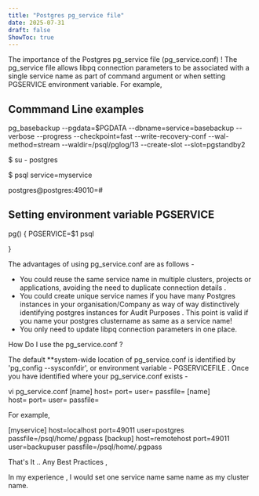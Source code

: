 ```yaml
---
title: "Postgres pg_service file"
date: 2025-07-31
draft: false
ShowToc: true
---
```


The importance of the Postgres pg_service file (pg_service.conf) ! The  pg_service file allows
libpq connection parameters to be associated with a single service name as part of command argument or
when setting PGSERVICE environment variable.  For example,

Commmand Line examples
----------------------

pg_basebackup --pgdata=$PGDATA --dbname=service=basebackup --verbose --progress --checkpoint=fast --write-recovery-conf --wal-method=stream --waldir=/psql/pglog/13 --create-slot --slot=pgstandby2

$ su - postgres

$ psql service=myservice

postgres@postgres:49010=#

Setting environment variable PGSERVICE
--------------------------------------

pg() { PGSERVICE=$1 psql

}

The advantages of using pg_service.conf are as follows -

*  You could reuse the same service name in multiple clusters, projects or applications, avoiding the need to duplicate connection details .
*  You could create unique service names if you have many Postgres instances in your organisation/Company as way of way distinctively identifying postgres instances  for Audit Purposes . This point is valid if you name your postgres clustername as same as a service name! 
*  You only need to update libpq connection parameters in one place.   

How Do I use the pg_service.conf ?   

The default **system-wide location of pg_service.conf is identified by 'pg_config --sysconfdir', or environment variable  - PGSERVICEFILE . Once
you have  identified where your  pg_service.conf exists -

vi  pg_service.conf
[name]
host=
port=
user=
passfile=
[name]							
host=
port=
user=
passfile=

For example,  

[myservice]
host=localhost
port=49011
user=postgres
passfile=/psql/home/.pgpass
[backup]
host=remotehost
port=49011
user=backupuser
passfile=/psql/home/.pgpass


That's It ..  Any Best Practices ,  

In my experience , I would set one service name same name as my cluster name.
